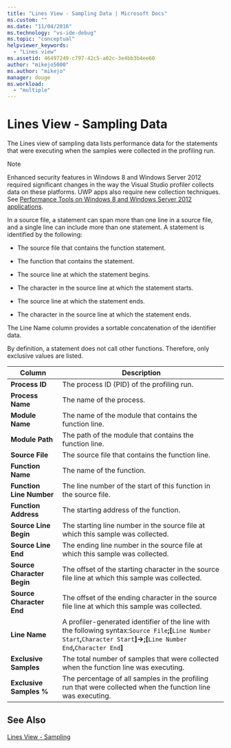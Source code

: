 ```yaml
---
title: "Lines View - Sampling Data | Microsoft Docs"
ms.custom: ""
ms.date: "11/04/2016"
ms.technology: "vs-ide-debug"
ms.topic: "conceptual"
helpviewer_keywords: 
  - "Lines view"
ms.assetid: 46497249-c797-42c5-a02c-3e4bb3b4ee60
author: "mikejo5000"
ms.author: "mikejo"
manager: douge
ms.workload: 
  - "multiple"
---
```

# Lines View - Sampling Data
The Lines view of sampling data lists performance data for the statements that were executing when the samples were collected in the profiling run.  
  
> [!NOTE]
>  Enhanced security features in Windows 8 and Windows Server 2012 required significant changes in the way the Visual Studio profiler collects data on these platforms. UWP apps also require new collection techniques. See [Performance Tools on Windows 8 and Windows Server 2012 applications](../profiling/performance-tools-on-windows-8-and-windows-server-2012-applications.md).  
  
 In a source file, a statement can span more than one line in a source file, and a single line can include more than one statement. A statement is identified by the following:  
  
-   The source file that contains the function statement.  
  
-   The function that contains the statement.  
  
-   The source line at which the statement begins.  
  
-   The character in the source line at which the statement starts.  
  
-   The source line at which the statement ends.  
  
-   The character in the source line at which the statement ends.  
  
 The Line Name column provides a sortable concatenation of the identifier data.  
  
 By definition, a statement does not call other functions. Therefore, only exclusive values are listed.  
  
|Column|Description|  
|------------|-----------------|  
|**Process ID**|The process ID (PID) of the profiling run.|  
|**Process Name**|The name of the process.|  
|**Module Name**|The name of the module that contains the function line.|  
|**Module Path**|The path of the module that contains the function line.|  
|**Source File**|The source file that contains the function line.|  
|**Function Name**|The name of the function.|  
|**Function Line Number**|The line number of the start of this function in the source file.|  
|**Function Address**|The starting address of the function.|  
|**Source Line Begin**|The starting line number in the source file at which this sample was collected.|  
|**Source Line End**|The ending line number in the source file at which this sample was collected.|  
|**Source Character Begin**|The offset of the starting character in the source file line at which this sample was collected.|  
|**Source Character End**|The offset of the ending character in the source file line at which this sample was collected.|  
|**Line Name**|A profiler-generated identifier of the line with the following syntax:`Source File`**;[**`Line Number Start`**,**`Character Start`**]->;[**`Line Number End`**,**`Character End`**]**|  
|**Exclusive Samples**|The total number of samples that were collected when the function line was executing.|  
|**Exclusive Samples %**|The percentage of all samples in the profiling run that were collected when the function line was executing.|  
  
## See Also  
 [Lines View - Sampling](../profiling/lines-view-dotnet-memory-sampling-data.md)